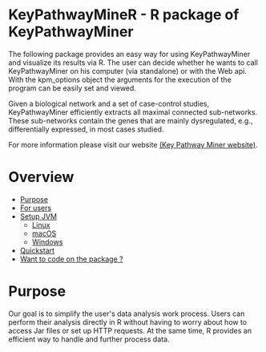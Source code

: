 
KeyPathwayMineR - R package of KeyPathwayMiner
============
The following package provides an easy way for using KeyPathwayMiner and visualize its results via R.
The user can decide whether he wants to call KeyPathwayMiner on his computer (via standalone) or with the Web api. 
With the kpm_options object the arguments for the execution of the program can be easily set and viewed.

Given a biological network and a set of case-control studies, KeyPathwayMiner efficiently extracts all maximal connected sub-networks.
These sub-networks contain the genes that are mainly dysregulated, e.g., differentially expressed, in most cases studied.

For more information please visit our website [(Key Pathway Miner website)](https://exbio.wzw.tum.de/keypathwayminer/).

Overview
=================
<!--ts-->
   * [Purpose](#purpose)
   * [For users](#for-users)
   * [Setup JVM](#setup-jvm)
      * [Linux](#linux)
      * [macOS](#macOs)
      * [Windows](#windows)
   * [Quickstart](#quickstart)
   * [Want to code on the package ?](#want-to-code-on-the-package)
<!--te-->

Purpose
=================
Our goal is to simplify the user's data analysis work process. Users can perform their analysis directly in R without having to worry about how to access Jar files or set up HTTP requests. At the same time, R provides an efficient way to handle and further process data. 

